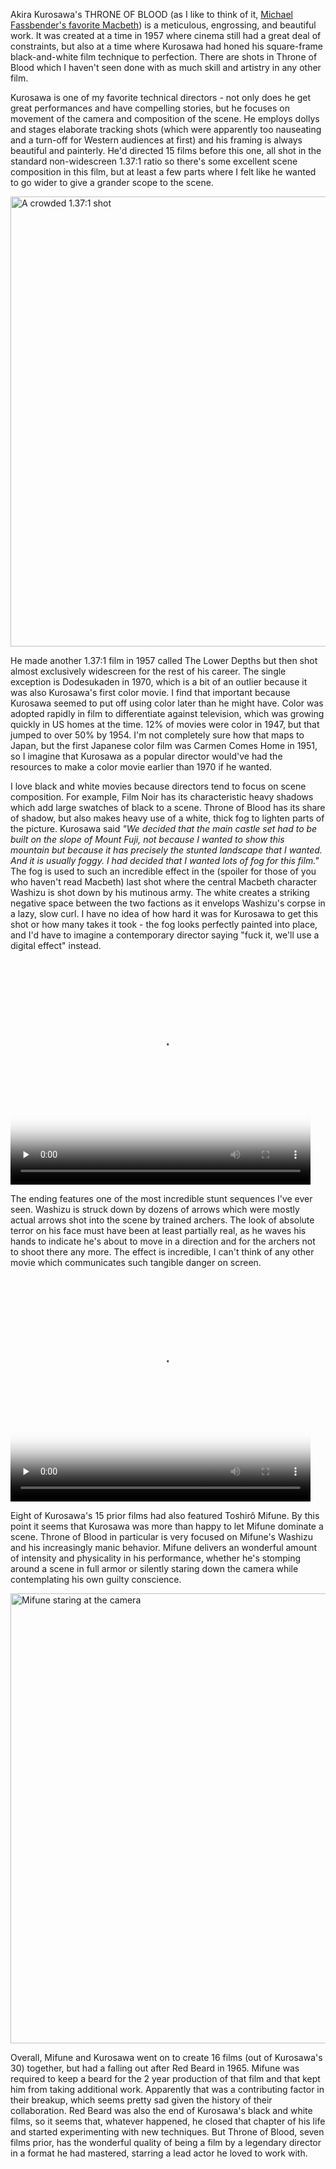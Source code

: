 Akira Kurosawa's THRONE OF BLOOD (as I like to think of it, [Michael Fassbender's favorite Macbeth](https://twitter.com/phillipstribune/status/602042773043314689)) is a meticulous, engrossing, and beautiful work.  It was created at a time in 1957 where cinema still had a great deal of constraints, but also at a time where Kurosawa had honed his square-frame black-and-white film technique to perfection.  There are shots in Throne of Blood which I haven't seen done with as much skill and artistry in any other film.

<!--BREAK-->

Kurosawa is one of my favorite technical directors - not only does he get great performances and have compelling stories, but he focuses on movement of the camera and composition of the scene.  He employs dollys and stages elaborate tracking shots (which were apparently too nauseating and a turn-off for Western audiences at first) and his framing is always beautiful and painterly.  He'd directed 15 films before this one, all shot in the standard non-widescreen 1.37:1 ratio so there's some excellent scene composition in this film, but at least a few parts where I felt like he wanted to go wider to give a grander scope to the scene.

<p class="centered">
  <img
    width="960" height="720"
    src="{{link "throne-of-blood-aspect.png" }}"
    alt="A crowded 1.37:1 shot" />
</p>

He made another 1.37:1 film in 1957 called The Lower Depths but then shot almost exclusively widescreen for the rest of his career. The single exception is Dodesukaden in 1970, which is a bit of an outlier because it was also Kurosawa's first color movie. I find that important because Kurosawa seemed to put off using color later than he might have.  Color was adopted rapidly in film to differentiate against television, which was growing quickly in US homes at the time.  12% of movies were color in 1947, but that jumped to over 50% by 1954.  I'm not completely sure how that maps to Japan, but the first Japanese color film was Carmen Comes Home in 1951, so I imagine that Kurosawa as a popular director would've had the resources to make a color movie earlier than 1970 if he wanted.

I love black and white movies because directors tend to focus on scene composition.  For example, Film Noir has its characteristic heavy shadows which add large swatches of black to a scene.  Throne of Blood has its share of shadow, but also makes heavy use of a white, thick fog to lighten parts of the picture.  Kurosawa said _"We decided that the main castle set had to be built on the slope of Mount Fuji, not because I wanted to show this mountain but because it has precisely the stunted landscape that I wanted. And it is usually foggy. I had decided that I wanted lots of fog for this film."_  The fog is used to such an incredible effect in the (spoiler for those of you who haven't read Macbeth) last shot where the central Macbeth character Washizu  is shot down by his mutinous army.  The white creates a striking negative space between the two factions as it envelops Washizu's corpse in a lazy, slow curl.  I have no idea of how hard it was for Kurosawa to get this shot or how many takes it took - the fog looks perfectly painted into place, and I'd have to imagine a contemporary director saying "fuck it, we'll use a digital effect" instead.

<p><video
  class="centered"
  preload="none"
  width="480"
  height="360"
  controls
  poster="{{link "throne-of-blood-death-480.mp4.png" }}"
  src="{{link "throne-of-blood-death-480.mp4" }}">
</video></p>

The ending features one of the most incredible stunt sequences I've ever seen.  Washizu is struck down by dozens of arrows which were mostly actual arrows shot into the scene by trained archers.  The look of absolute terror on his face must have been at least partially real, as he waves his hands to indicate he's about to move in a direction and for the archers not to shoot there any more.  The effect is incredible, I can't think of any other movie which communicates such tangible danger on screen. 

<p><video
  class="centered"
  preload="none"
  width="480"
  height="360"
  controls
  poster="{{link "throne-of-blood-arrows-480.mp4.png" }}"
  src="{{link "throne-of-blood-arrows-480.mp4" }}">
</video></p>

Eight of Kurosawa's 15 prior films had also featured Toshirô Mifune.  By this point it seems that Kurosawa was more than happy to let Mifune dominate a scene.  Throne of Blood in particular is very focused on Mifune's Washizu and his increasingly manic behavior.  Mifune delivers an wonderful amount of intensity and physicality in his performance, whether he's stomping around a scene in full armor or silently staring down the camera while contemplating his own guilty conscience.

<p class="centered">
  <img
    width="960" height="720"
    src="{{link "throne-of-blood-mifune.png" }}"
    alt="Mifune staring at the camera" />
</p>

Overall, Mifune and Kurosawa went on to create 16 films (out of Kurosawa's 30) together, but had a falling out after Red Beard in 1965.  Mifune was required to keep a beard for the 2 year production of that film and that kept him from taking additional work.  Apparently that was a contributing factor in their breakup, which seems pretty sad given the history of their collaboration.  Red Beard was also the end of Kurosawa's black and white films, so it seems that, whatever happened, he closed that chapter of his life and started experimenting with new techniques.  But Throne of Blood, seven films prior, has the wonderful quality of being a film by a legendary director in a format he had mastered, starring a lead actor he loved to work with.

